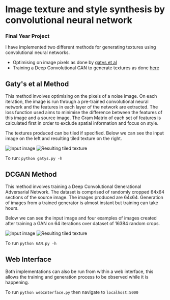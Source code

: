 # Image texture and style synthesis by convolutional neural network
### Final Year Project 

I have implemented two different methods for generating textures using convolutional neural networks.
* Optimising on image pixels as done by [gatys et al](https://arxiv.org/pdf/1505.07376.pdf)
* Training a Deep Convolutional GAN to generate textures as done [here](https://arxiv.org/pdf/1511.06434.pdf)

## Gaty's et al Method
This method involves optimising on the pixels of a noise image. On each iteration, the image is run through a pre-trained convolutional neural network and the features in each layer of the network are extracted. The loss function used aims to minimise the difference between the features of this image and a source image. The Gram Matrix of each set of features is calculated first in order to exclude spatial information and focus on style.

The textures produced can be tiled if specified. Below we can see the input image on the left and resulting tiled texture on the right.

![Input image ](http://harrybp.github.io/texture_images/gatys_input.jpg) 
![Resulting tiled texture ](http://harrybp.github.io/texture_images/gatys_tiled.jpg)

To run: `python gatys.py -h`

## DCGAN Method
This method involves training a Deep Convolutional Generational Adversarial Network. The dataset is comprised of randomly cropped 64x64 sections of the source image. The images produced are 64x64. Generation of images from a trained generator is almost instant but training can take hours.

Below we can see the input image and four examples of images created after training a GAN on 64 iterations over dataset of 16384 random crops.

![Input image](http://harrybp.github.io/texture_images/GAN_input.jpg)
![Resulting tiled texture](http://harrybp.github.io/texture_images/GAN_result.jpg)

To run `python GAN.py -h`

## Web Interface
Both implementations can also be run from within a web interface, this allows the training and generation process to be observed while it is happening.

To run `python webInterface.py` then navigate to `localhost:5000`
